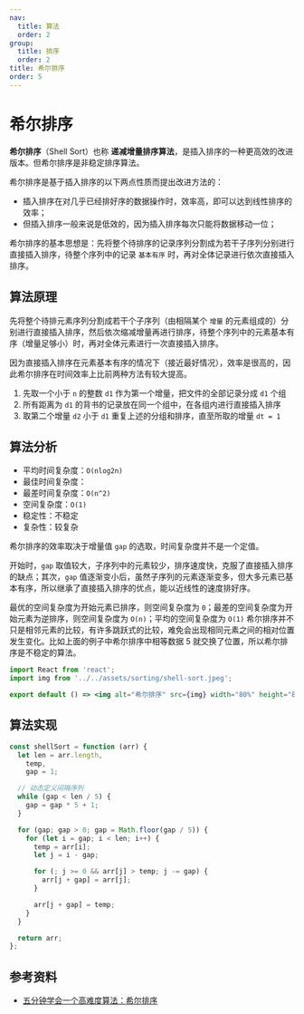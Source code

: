 ```yaml
---
nav:
  title: 算法
  order: 2
group:
  title: 排序
  order: 2
title: 希尔排序
order: 5
---
```


# 希尔排序

**希尔排序**（Shell Sort）也称 **递减增量排序算法**，是插入排序的一种更高效的改进版本。但希尔排序是非稳定排序算法。

希尔排序是基于插入排序的以下两点性质而提出改进方法的：

- 插入排序在对几乎已经排好序的数据操作时，效率高，即可以达到线性排序的效率；
- 但插入排序一般来说是低效的，因为插入排序每次只能将数据移动一位；

希尔排序的基本思想是：先将整个待排序的记录序列分割成为若干子序列分别进行直接插入排序，待整个序列中的记录 `基本有序` 时，再对全体记录进行依次直接插入排序。

## 算法原理

先将整个待排元素序列分割成若干个子序列（由相隔某个 `增量` 的元素组成的）分别进行直接插入排序，然后依次缩减增量再进行排序，待整个序列中的元素基本有序（增量足够小）时，再对全体元素进行一次直接插入排序。

因为直接插入排序在元素基本有序的情况下（接近最好情况），效率是很高的，因此希尔排序在时间效率上比前两种方法有较大提高。

1. 先取一个小于 `n` 的整数 `d1` 作为第一个增量，把文件的全部记录分成 `d1` 个组
2. 所有距离为 `d1` 的背书的记录放在同一个组中，在各组内进行直接插入排序
3. 取第二个增量 `d2` 小于 `d1` 重复上述的分组和排序，直至所取的增量 `dt = 1`

## 算法分析

- 平均时间复杂度：`O(nlog2n)`
- 最佳时间复杂度：
- 最差时间复杂度：`O(n^2)`
- 空间复杂度：`O(1)`
- 稳定性：不稳定
- 复杂性：较复杂

希尔排序的效率取决于增量值 `gap` 的选取，时间复杂度并不是一个定值。

开始时，`gap` 取值较大，子序列中的元素较少，排序速度快，克服了直接插入排序的缺点；其次，`gap` 值逐渐变小后，虽然子序列的元素逐渐变多，但大多元素已基本有序，所以继承了直接插入排序的优点，能以近线性的速度排好序。

最优的空间复杂度为开始元素已排序，则空间复杂度为 `0`；最差的空间复杂度为开始元素为逆排序，则空间复杂度为 `O(n)`；平均的空间复杂度为 `O(1)` 希尔排序并不只是相邻元素的比较，有许多跳跃式的比较，难免会出现相同元素之间的相对位置发生变化。比如上面的例子中希尔排序中相等数据 5 就交换了位置，所以希尔排序是不稳定的算法。

```jsx | inline
import React from 'react';
import img from '../../assets/sorting/shell-sort.jpeg';

export default () => <img alt="希尔排序" src={img} width="80%" height="80%" />;
```

## 算法实现

```js
const shellSort = function (arr) {
  let len = arr.length,
    temp,
    gap = 1;

  // 动态定义间隔序列
  while (gap < len / 5) {
    gap = gap * 5 + 1;
  }

  for (gap; gap > 0; gap = Math.floor(gap / 5)) {
    for (let i = gap; i < len; i++) {
      temp = arr[i];
      let j = i - gap;

      for (; j >= 0 && arr[j] > temp; j -= gap) {
        arr[j + gap] = arr[j];
      }

      arr[j + gap] = temp;
    }
  }

  return arr;
};
```

## 参考资料

- [五分钟学会一个高难度算法：希尔排序](https://juejin.im/post/5bf9f2285188256b0f5832a0)
